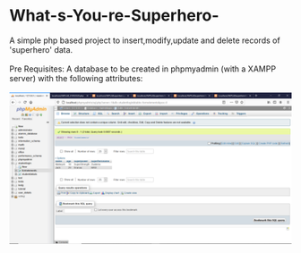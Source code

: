 # What-s-You-re-Superhero-
A simple php based project to insert,modify,update and delete records of 'superhero' data.<br><br>
Pre Requisites:
A database to be created in phpmyadmin (with a XAMPP server) with the following attributes:<br><br>
<img src=PHPMyadmin.PNG>
